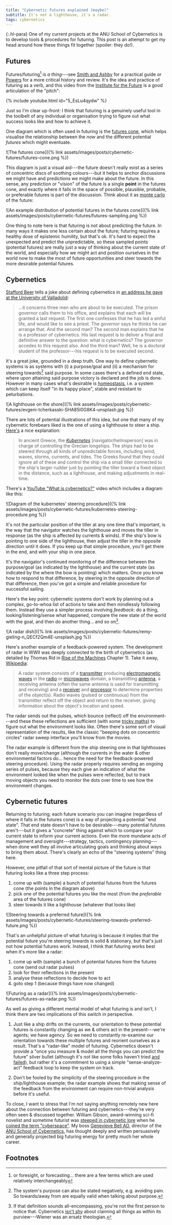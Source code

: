 ```yaml
---
title: "Cybernetic futures explained (maybe)"
subtitle: It's not a lighthouse, it's a radar.
tags: cybernetics
---
```


{:.hl-para}
One of my current projects at the ANU School of Cybernetics is to develop tools
& procedures for futuring. This post is an attempt to get my head around how
these things fit together (spoiler: they do!).

## Futures

Futures/futuring[^terminology] is _a thing_---see [Smith and
Ashby](https://www.howtofuture.com) for a practical guide or
[Powers](https://www.press.uillinois.edu/books/?id=p084690) for a more critical
history and review. It's the idea and practice of futuring as a verb, and this
video from the [Institute for the Future](https://www.iftf.org) is a good
articulation of the "pitch":

[^terminology]: or foresight, or forecasting... there are a few terms which are used relatively interchangeably

{% include youtube.html id="5_EsLu4qydw" %}

Just so I'm clear up-front: I think that futuring is a genuinely useful tool in
the toolbelt of any individual or organisation trying to figure out what success
looks like and how to achieve it.

One diagram which is often used in futuring is the [futures
cone](https://thevoroscope.com/publications/foresight-primer/), which helps
visualise the relationship between the _now_ and the different potential
_futures_ which might eventuate.

![The futures cone]({% link assets/images/posts/cybernetic-futures/futures-cone.png %})

This diagram is just a visual aid---the future doesn't really exist as a series
of concentric discs of soothing colours---but it helps to anchor discussions we
might have and predictions we might make about the future. In this sense, any
prediction or "vision" of the future is a single **point** in the futures cone,
and exactly where it falls in the space of possible, plausible, probable, or
preferable futures is part of the discussion. Think about it as [monte
carlo](https://en.wikipedia.org/wiki/Monte_Carlo_method) of the future:

![An example distribution of potential futures in the futures cone]({% link assets/images/posts/cybernetic-futures/futures-sampling.png %})

One thing to note here is that futuring is not about predicting the future. In
many ways it makes one less certain about the future; futuring requires a
healthy dose of epistemic humility, but that's ok. It's hard to expect the
unexpected and predict the unpredictable, so these sampled points (potential
futures) are really just a way of thinking about the current state of the world,
and especially how we might act and position ourselves in the world now to make
the most of future opportunities and steer towards the more desirable potential
futures.

## Cybernetics

[Stafford Beer](https://en.wikipedia.org/wiki/Stafford_Beer) tells a joke about
defining cybernetics in [an address he gave at the University of
Valladolid](https://www.emerald.com/insight/content/doi/10.1108/03684920210417283/):

> ...it concerns three men who are about to be executed. The prison governor
> calls them to his office, and explains that each will be granted a last
> request. The first one confesses that he has led a sinful life, and would like
> to see a priest. The governor says he thinks he can arrange that. And the
> second man? The second man explains that he is a professor of cybernetics. His
> last request is to deliver a final and definitive answer to the question: what
> is cybernetics? The governor accedes to this request also. And the third man?
> Well, he is a doctoral student of the professor---his request is to be
> executed second.

It's a great joke, grounded in a deep truth. One way to define cybernetic
systems is as systems with (i) a purpose/goal and (ii) a mechanism for steering
towards[^towards] said purpose. In some cases there's a defined end state, where
upon attaining said purpose victory is declared and the job is done. However in
many cases what's desirable is
[homeostasis](https://en.wikipedia.org/wiki/Homeostasis), i.e. a system which
can keep itself "in its happy place", stable and resistant to peturbations.

[^towards]:
    The system's purpose can also be stated negatively, e.g. avoiding pain. So
    towards/away from are equally valid when talking about purpose.

![A lighthouse on the shore]({% link assets/images/posts/cybernetic-futures/evgeni-tcherkasski-SHA85I0G8K4-unsplash.jpg %})

There are lots of potential illustrations of this idea, but one that many of my
cybernetic forebears liked is the one of using a lighthouse to steer a ship.
[Here's](https://history-computer.com/the-complete-guide-to-cybernetics/) a nice
explanation:

> In ancient Greece, the
> [_Kubernetes_](https://en.wikipedia.org/wiki/Cybernetics#Etymology)
> [navigator/helmsperson] was in charge of controlling the Grecian longships.
> The ships had to be steered through all kinds of unpredictable forces,
> including wind, waves, storms, currents, and tides. The Greeks found that they
> could ignore all of these and control the ship via a small tiller connected to
> the ship's larger rudder just by pointing the tiller toward a fixed object in
> the distance, such as a lighthouse, and making adjustments in real-time.

There's a [YouTube "What is
cybernetics?"](https://www.youtube.com/watch?v=iXmlbd86YGA) video which includes
a diagram like this:

![Diagram of the kubernetes' steering procedure]({% link assets/images/posts/cybernetic-futures/kubernetes-steering-procedure.png %})

It's not the particular position of the tiller at any one time that's important,
is the way that the navigator watches the lighthouse and moves the tiller in
response (as the ship is affected by currents & winds). If the ship's bow is
pointing to one side of the lighthouse, then adjust the tiller in the opposite
direction until it does. If you keep up that simple procedure, you'll get there
in the end, and with your ship in one piece. 

It's the navigator's continued monitoring of the difference between the
purpose/goal (as indicated by the lighthouse) and the current state (as
indicated by the where the bow is pointing) which matters. Once you know how to
respond to that difference, by steering in the opposite direction of that
difference, then you've got a simple and reliable procedure for successful
sailing.

Here's the key point: cybernetic systems don't work by planning out a complex,
go-to-whoa list of actions to take and then mindlessly following them. Instead
they use a simpler process involving _feedback_: do a thing,
looking/listening/sense what happened, compare the new state of the world with
the goal, and then do another thing... and so on[^all-encompassing].

[^all-encompassing]:
    If that definition sounds all-encompassing, you're not the first person to
    notice that. Cybernetics [isn't
    shy](https://www.pangaro.com/cybernetics-the-center-of-sciences-future.html)
    about claiming all things as within its purview---Wiener was an ersatz
    theologian.

![A radar dish]({% link assets/images/posts/cybernetic-futures/remy-gieling-n_QECf2Qm4E-unsplash.jpg %})

Here's another example of a feedback-powered system. The development of radar in
WWII was deeply connected to the birth of cybernetics (as detailed by Thomas Rid
in [Rise of the Machines](https://wwnorton.com/books/Rise-of-the-Machines/)
Chapter 1). Take it away, [Wikipedia](https://en.wikipedia.org/wiki/Radar):

> A radar system consists of a
> [transmitter](https://en.wikipedia.org/wiki/Transmitter "Transmitter")
> producing [electromagnetic
> waves](https://en.wikipedia.org/wiki/Electromagnetic_wave "Electromagnetic
> wave") in the [radio](https://en.wikipedia.org/wiki/Radio_spectrum "Radio
> spectrum") or [microwaves](https://en.wikipedia.org/wiki/Microwave
> "Microwave") domain, a transmitting
> [antenna](https://en.wikipedia.org/wiki/Antenna_(radio) "Antenna (radio)"), a
> receiving antenna (often the same antenna is used for transmitting and
> receiving) and a [receiver](https://en.wikipedia.org/wiki/Radio_receiver
> "Radio receiver") and
> [processor](https://en.wikipedia.org/wiki/Data_processing_system "Data
> processing system") to determine properties of the object(s). Radio waves
> (pulsed or continuous) from the transmitter reflect off the object and return
> to the receiver, giving information about the object's location and speed.

The radar sends out the pulses, which bounce (reflect) off the environment---and
these these reflections are sufficient (with some [tricky
maths](https://nato-us.org/analysis2000/papers/moran.pdf)) to figure out what
the environment looks like. Often there's some sort of visual representation of
the results, like the classic "beeping dots on concentric circles" radar sweep
interface you'll know from the movies.

The radar example is different from the ship steering one in that lighthouses
don't really move/change (although the currents in the water & other
environmental factors do... hence the need for the feedback-powered steering
procedure). Using the radar properly requires sending an ongoing series of
pulses, because they each give an indication of what the environment looked like
when the pulses were reflected, but to track moving objects you need to monitor
the dots over time to see how the environment changes.

## Cybernetic futures

Returning to futuring; each future scenario you can imagine (regardless of where
it falls in the futures cone) is a way of projecting a potential "end state".
That end state doesn't have to be desirable---many potential futures
aren't---but it gives a "concrete" thing against which to compare your current
state to inform your current actions. Even the more mundane acts of management
and oversight---strategy, tactics, contingency planning---when done well they
all involve articulating goals and thinking about ways to bring them about.
There's clearly an echo of the "steering systems" thing here.

However, one pitfall of that sort of mental picture of the future is that
futuring looks like a three step process:

1. come up with (sample) a bunch of potential futures from the futures cone (the
   points in the diagram above)
2. pick one of the potential futures you like the most (from the _preferable_
   area of the futures cone)
3. steer towards it like a lighthouse (whatever that looks like)

![Steering towards a preferred future]({% link assets/images/posts/cybernetic-futures/steering-towards-preferred-future.png %})

That's an unhelpful picture of what futuring is because it implies that the
potential future you're steering towards is solid & stationary, but that's just
not how potential futures work. Instead, I think that futuring works best when
it's more like a radar:

1. come up with (sample) a bunch of potential futures from the futures cone
   (send out radar pulses)
2. look for their reflections in the present
3. analyse these reflections to decide how to act
4. goto step 1 (because things have now changed)

![Futuring as a radar]({% link assets/images/posts/cybernetic-futures/futures-as-radar.png %})

As well as giving a different mental model of what futuring is and isn't, I
think there are two implications of this switch in perspective.

1. Just like a ship drifts on the currents, our orientation to these potential
   futures is constantly changing as we & others act in the present---we're
   agents; we have agency. So we need to constantly re-examine our orientation
   towards these multiple futures and reorient ourselves as a result. That's a
   "radar-like" model of futuring. Cybernetics doesn't provide a "once you
   measure & model all the things you can predict the future" silver bullet
   (although it's not like some folks haven't tried [and
   failed](https://eujournalfuturesresearch.springeropen.com/articles/10.1007/s40309-013-0029-y)),
   but rather it's a commitment to using a simple "sense-analyze-act" feedback
   loop to keep the system on track.

1. Don't be fooled by the simplicity of the steering procedure in the
   ship/lighthouse example; the radar example shows that making sense of the
   feedback from the environment can require non-trivial analysis before it's
   useful.

To close, I want to stress that I'm not saying anything remotely new here about
the connection between futuring and cybernetics---they're very often seen &
discussed together. William Gibson, award-winning sci-fi novelist and sometime
futurist was [steeped in cybernetic
lore](http://www.nytimes.com/2007/08/19/magazine/19wwln-q4-t.html) when he
[coined the term
"cyberspace"](https://www.themarginalian.org/2014/08/26/how-william-gibson-coined-cyberspace/).
My boss [Genevieve Bell
AO](https://cybernetics.anu.edu.au/people/genevieve-bell/), director of the [ANU
School of Cybernetics](https://cybernetics.anu.edu.au), has thought deeply and
written persuasively and generally projected big futuring energy for pretty much
her whole career.

## Footnotes
